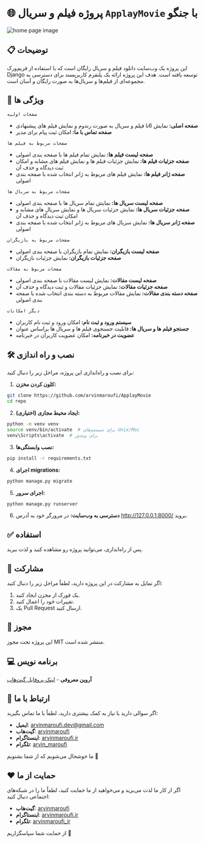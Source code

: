 # 🌐 **پروژه فیلم و سریال `ApplayMovie` با جنگو**

![home page image](screenshot.png "home page")

## 📋 توضیحات
این پروژه یک وب‌سایت دانلود فیلم و سریال رایگان است که با استفاده از فریم‌ورک Django توسعه یافته است. هدف این پروژه ارائه یک پلتفرم کاربرپسند برای دسترسی به مجموعه‌ای از فیلم‌ها و سریال‌ها به صورت رایگان و آسان است.

## 🚀 ویژگی ها

`صفحات اولیه`
- <b>صفحه اصلی: </b>نمایش 6تا فیلم و سریال  به صورت رندوم و نمایش فیلم های پیشنهادی
- <b>صفحه تماس با ما: </b>امکان ثبت پیام برای مدیر

`صفحات مربوط به فیلم ها`
- <b>صفحه لیست فیلم ها: </b>نمایش تمام فیلم ها با صفحه بندی اصولی
- <b>صفحه جزئیات فیلم ها: </b>نمایش جزئیات فیلم ها و نمایش فیلم های مشابه و امکان ثبت دیدگاه و حذف آن
- <b>صفحه ژانر فیلم ها: </b>نمایش فیلم های مربوط به ژانر انتخاب شده با صفحه بندی اصولی

`صفحات مربوط به سریال ها`
- <b>صفحه لیست سریال ها: </b>نمایش تمام سریال ها با صفحه بندی اصولی
- <b>صفحه جزئیات سریال ها: </b>نمایش جزئیات سریال ها و نمایش سریال های مشابه و امکان ثبت دیدگاه و حذف آن
- <b>صفحه ژانر سریال ها: </b>نمایش سریال های مربوط به ژانر انتخاب شده با صفحه بندی اصولی

`صفحات مربوط به بازیگران`
- <b>صفحه لیست بازیگران: </b>نمایش تمام بازیگران با صفحه بندی اصولی
- <b>صفحه جزئیات بازیگران: </b>نمایش جزئیات بازیگران 

`صفحات مربوط به مقالات`
- <b>صفحه لیست مقالات: </b>نمایش لیست مقالات با صفحه بندی اصولی
- <b>صفحه جزئیات مقالات: </b>نمایش جزئیات مقالات و ثبت دیدگاه و حذف آن
- <b>صفحه دسته بندی مقالات: </b>نمایش مقالات مربوط به دسته بندی انتخاب شده با صفحه بندی اصولی

`دیگر امکانات`
- <b>سیستم ورود و ثبت نام: </b>امکان ورود و ثبت نام کاربران
- <b>جستجو فیلم ها و سریال ها: </b>قابلیت جستجوی فیلم ها و سریال ها براساس عنوان
- <b>عضویت در خبرنامه: </b>امکان عضویت کاربران در خبرنامه

## 🛠️ نصب و راه اندازی
برای نصب و راه‌اندازی این پروژه، مراحل زیر را دنبال کنید:

1. **کلون کردن مخزن:**

```bash
git clone https://github.com/arvinmaroufi/ApplayMovie
cd repo
```

2. **ایجاد محیط مجازی (اختیاری):**

```bash
python -m venv venv
source venv/bin/activate  # برای سیستم‌های Unix/Mac
venv\Scripts\activate  # برای ویندوز
```

3. **نصب وابستگی‌ها:**
   
```bash
pip install -r requirements.txt
```

4. **اجرای migrations:**

```bash
python manage.py migrate
```

5. **اجرای سرور:**

```bash
python manage.py runserver
```

6. **دسترسی به وب‌سایت:**
   در مرورگر خود به آدرس http://127.0.0.1:8000/ بروید.

## ✅ استفاده

پس از راه‌اندازی، می‌توانید پروژه رو مشاهده کنید و لذت ببرید.

## 🎯 مشارکت

اگر تمایل به مشارکت در این پروژه دارید، لطفاً مراحل زیر را دنبال کنید:

1. یک فورک از مخزن ایجاد کنید.
2. تغییرات خود را اعمال کنید.
3. یک Pull Request ارسال کنید.

## 🧾 مجوز

این پروژه تحت مجوز MIT منتشر شده است.

## 💻 برنامه نویس

**آروین معروفی** - [لینک پروفایل گیت‌هاب](https://github.com/arvinmaroufi)

## 💬 ارتباط با ما

اگر سوالی دارید یا نیاز به کمک بیشتری دارید، لطفاً با ما تماس بگیرید:

- **ایمیل**: [arvinmaroufi.dev@gmail.com](mailto:arvinmaroufi.dev@gmail.com)
- **گیت‌هاب**: [arvinmaroufi](https://github.com/arvinmaroufi/arvinmaroufi/issues)
- **اینستاگرام**: [arvinmaroufi.ir](https://instagram.com/arvinmaroufi.ir)
- **تلگرام**: [arvin_maroufi](https://t.me/arvin_maroufi)

ما خوشحال می‌شویم که از شما بشنویم 🙏

## ❤️ حمایت از ما

اگر از کار ما لذت می‌برید و می‌خواهید از ما حمایت کنید، لطفاً ما را در شبکه‌های اجتماعی دنبال کنید:

- **گیت‌هاب**: [arvinmaroufi](https://github.com/arvinmaroufi)
- **اینستاگرام**: [arvinmaroufi.ir](https://instagram.com/arvinmaroufi.ir)
- **تلگرام**: [arvinmaroufi_ir](https://t.me/arvinmaroufi_ir)

از حمایت شما سپاسگزاریم 🙏